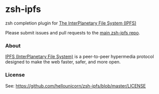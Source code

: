# zsh-ipfs

zsh completion plugin for [The InterPlanetary File System (IPFS)][1]

Please submit issues and pull requests to the [main zsh-ipfs repo][2].

### About

[IPFS (InterPlanetary File System)][1] is a peer-to-peer hypermedia protocol
designed to make the web faster, safer, and more open.

### License

See: <https://github.com/hellounicorn/zsh-ipfs/blob/master/LICENSE>

[1]: http://ipfs.io/
[2]: https://github.com/hellounicorn/zsh-ipfs
